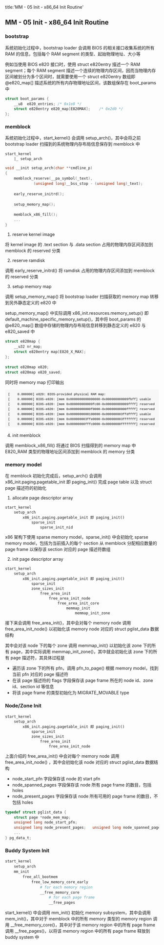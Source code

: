 title:'MM - 05 Init - x86_64 Init Routine'
## MM - 05 Init - x86_64 Init Routine


### bootstrap

系统初始化过程中，bootstrap loader 会调用 BIOS 的相关接口收集系统的所有 RAM 的信息，包括每个 RAM segment 的类型、起始物理地址、大小等

例如当使用 BIOS e820 接口时，使用 struct e820entry 描述一个 RAM segment；每个 RAM segment 描述一个连续的物理内存区间，因而当物理内存区间被划分为多个区间时，就需要使用一个 struct e820entry 数组即 @e820_map[] 描述系统的所有内存物理地址区间，该数组保存在 boot_params 中

```c
struct boot_params {
	__u8  e820_entries;	/* 0x1e8 */
	struct e820entry e820_map[E820MAX];    /* 0x2d0 */
};
```


### memblock

系统初始化过程中，start_kernel() 会调用 setup_arch()，其中会将之前 bootstrap loader 扫描到的系统物理内存布局信息保存到 memblock 中

```
start_kernel
    |_ setup_arch
```

```c
void __init setup_arch(char **cmdline_p)
{
	memblock_reserve(__pa_symbol(_text),
			 (unsigned long)__bss_stop - (unsigned long)_text);

	early_reserve_initrd();
	
	setup_memory_map();
	
	memblock_x86_fill();
	...
}
```

1. reserve kernel image

将 kernel image 的 .text section 与 .data section 占用的物理内存区间添加到 memblock 的 reserved 分类


2. reserve ramdisk

调用 early_reserve_initrd() 将 ramdisk 占用的物理内存区间添加到 memblock 的 reserved 分类


3. setup memory map

调用 setup_memory_map() 将 bootstrap loader 扫描获取的 memory map 转移到另外静态定义的 e820 中

setup_memory_map() 中实际调用 x86_init.resources.memory_setup() 即 default_machine_specific_memory_setup()，其中将 boot_params 的 @e820_map[] 数组中存储的物理内存布局信息转移到静态定义的 e820 与 e820_saved 中

```c
struct e820map {
	__u32 nr_map;
	struct e820entry map[E820_X_MAX];
};

struct e820map e820;
struct e820map e820_saved;
```

同时将 memory map 打印输出

![x86_memory_map-c700](media/16020403088963/15423472538457.jpg)


4. init memblock

调用 memblock_x86_fill() 将通过 BIOS 扫描得到的 memory map 中 E820_RAM 类型的物理地址区间添加到 memblock 的 memory 分类


### memory model

在 memblock 初始化完成后，setup_arch() 会调用 x86_init.paging.pagetable_init 即 paging_init() 完成 page table 以及 struct page 描述符的初始化

1. allocate page descriptor array

```
start_kernel
    setup_arch
        x86_init.paging.pagetable_init 即 paging_init()
            sparse_init
                sparse_init_nid
```


x86 架构下使用 sparse memory model，sparse_init() 中会初始化 sparse memory model，包括为当前插入的每个 section 从 memblock 分配相应数量的 page frame 以保存该 section 对应的 page 描述符数组


2. init page descriptor array

```
start_kernel
    setup_arch
        x86_init.paging.pagetable_init 即 paging_init()
            sparse_init
            zone_sizes_init
                free_area_init
                    free_area_init_node
                        free_area_init_core
                            memmap_init
                                memmap_init_zone
```

接下来会调用 free_area_init()，其中会对每个 memory node 调用 free_area_init_node() 以初始化该 memory node 对应的 struct pglist_data 数据结构

其中会对该 node 下的每个 zone 调用 memmap_init() 以初始化该 zone 下的所有 page，其中实际调用 memmap_init_zone()，其中就会初始化该 zone 下的所有 page 描述符，其具体过程是

- 遍历该 zone 下的所有 pfn，调用 pfn_to_page() 根据 memory model，找到当前 pfn 对应的 page 描述符
- 在该 page 描述符的 flags 字段保存该 page frame 所在的 node id、zone id、section id 等信息
- 将该 page frame 的类型初始化为 MIGRATE_MOVABLE type


### Node/Zone Init

```
start_kernel
    setup_arch
        x86_init.paging.pagetable_init 即 paging_init()
            sparse_init
            zone_sizes_init
                free_area_init
                    free_area_init_node
```

上面介绍的 free_area_init() 中会对每个 memory node 调用 free_area_init_node() ，其中会初始化该 node 对应的 struct pglist_data 数据结构

- node_start_pfn 字段保存该 node 的 start pfn
- node_spanned_pages 字段保存该 node 所有 page frame 的数目，包括 holes
- node_present_pages 字段保存该 node 所有可用的 page frame 的数目，不包括 holes

```c
typedef struct pglist_data {
	struct page *node_mem_map;
	unsigned long node_start_pfn;
	unsigned long node_present_pages; 	unsigned long node_spanned_pages; 
	...
} pg_data_t;
```


### Buddy System Init

```sh
start_kernel
    setup_arch
    mm_init
        free_all_bootmem
            free_low_memory_core_early
                # for each memory region
                __free_memory_core 
                    # for each page frame
                    __free_pages 
```

start_kernel() 中会调用 mm_init() 初始化 memory subsystem，其中会调用 mem_init()，其中对于 memblock 中的所有 memory 类型的 memory region 调用 __free_memory_core()，其中对于该 memory region 中的所有 page frame 调用 __free_pages()，以将该 memory region 中的所有 page frame 释放到 buddy system 中
